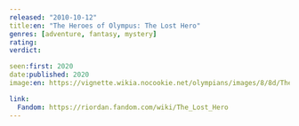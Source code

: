 ```yaml
---
released: "2010-10-12"
title:en: "The Heroes of Olympus: The Lost Hero"
genres: [adventure, fantasy, mystery]
rating:
verdict:

seen:first: 2020
date:published: 2020
image:en: https://vignette.wikia.nocookie.net/olympians/images/8/8d/The_Lost_Hero.jpg/revision/latest?cb=20151117024147

link:
  Fandom: https://riordan.fandom.com/wiki/The_Lost_Hero
---
```

